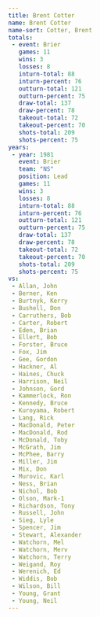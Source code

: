 ```yaml
---
title: Brent Cotter
name: Brent Cotter
name-sort: Cotter, Brent
totals:
 - event: Brier
   games: 11
   wins: 3
   losses: 8
   inturn-total: 88
   inturn-percent: 76
   outturn-total: 121
   outturn-percent: 75
   draw-total: 137
   draw-percent: 78
   takeout-total: 72
   takeout-percent: 70
   shots-total: 209
   shots-percent: 75
years:
 - year: 1981
   event: Brier
   team: "NS"
   position: Lead
   games: 11
   wins: 3
   losses: 8
   inturn-total: 88
   inturn-percent: 76
   outturn-total: 121
   outturn-percent: 75
   draw-total: 137
   draw-percent: 78
   takeout-total: 72
   takeout-percent: 70
   shots-total: 209
   shots-percent: 75
vs:
 - Allan, John
 - Berner, Ken
 - Burtnyk, Kerry
 - Bushell, Don
 - Carruthers, Bob
 - Carter, Robert
 - Eden, Brian
 - Ellert, Bob
 - Forster, Bruce
 - Fox, Jim
 - Gee, Gordon
 - Hackner, Al
 - Haines, Chuck
 - Harrison, Neil
 - Johnson, Gord
 - Kammerlock, Ron
 - Kennedy, Bruce
 - Kuroyama, Robert
 - Lang, Rick
 - MacDonald, Peter
 - MacDonald, Rod
 - McDonald, Toby
 - McGrath, Jim
 - McPhee, Barry
 - Miller, Jim
 - Mix, Don
 - Murovic, Karl
 - Ness, Brian
 - Nichol, Bob
 - Olson, Mark-1
 - Richardson, Tony
 - Russell, John
 - Sieg, Lyle
 - Spencer, Jim
 - Stewart, Alexander
 - Watchorn, Mel
 - Watchorn, Merv
 - Watchorn, Terry
 - Weigand, Roy
 - Werenich, Ed
 - Widdis, Bob
 - Wilson, Bill
 - Young, Grant
 - Young, Neil
---
```

